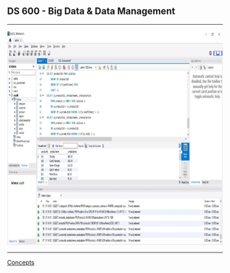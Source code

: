 ## DS 600 - Big Data & Data Management

---

<p align="center">
  <img width="1000" height="500" src="https://github.com/ankur715/SQL/blob/master/data_management_%26_big_data/query_zagdb.JPG">
</p>

---

[Concepts](https://github.com/ankur715/SQL/tree/master/data_management_&_big_data/concepts)

